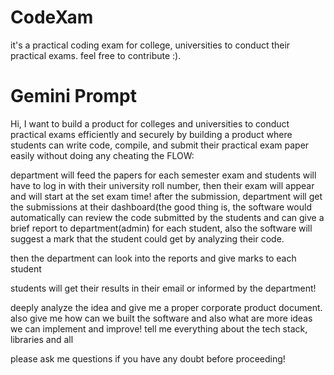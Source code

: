 # CodeXam
it's a practical coding exam for college, universities to conduct their practical exams. feel free to contribute :). 


# Gemini Prompt

Hi, I want to build a product for colleges and universities to conduct practical exams efficiently and securely by building a product where students can write code, compile, and submit their practical exam paper easily without doing any cheating
the FLOW:

department will feed the papers for each semester exam and students will have to log in with their university roll number, then their exam will appear and will start at the set exam time! after the submission, department will get the submissions at their dashboard(the good thing is, the software would automatically can review the code submitted by the students and can give a brief report to department(admin) for each student, also the software will suggest a mark that the student could get by analyzing their code.

then the department can look into the reports and give marks to each student

students will get their results in their email or informed by the department!

deeply analyze the idea and give me a proper corporate product document.
also give me how can we built the software and also what are more ideas we can implement and improve!
tell me everything about the tech stack, libraries and all

please ask me questions if you have any doubt before proceeding!
